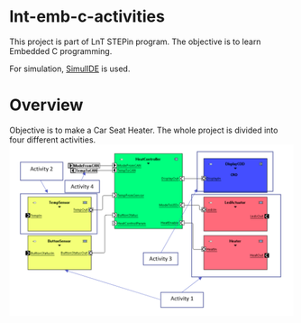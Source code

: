 # lnt-emb-c-activities
This project is part of LnT STEPin program. The objective is to learn Embedded C programming.

For simulation, [SimulIDE](https://www.simulide.com/p/home.html) is used.

# Overview
Objective is to make a Car Seat Heater. The whole project is divided into four different activities.
![overview](images/overview.png)